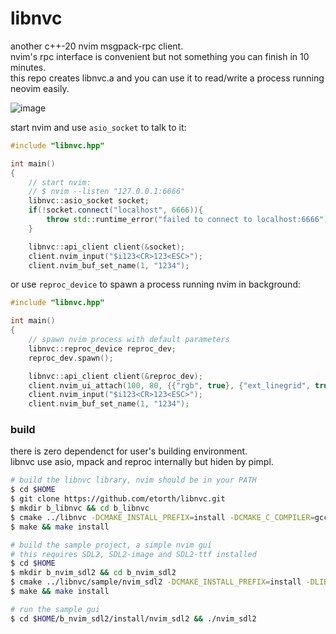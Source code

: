 # libnvc

another c++-20 nvim msgpack-rpc client.  
nvim's rpc interface is convenient but not something you can finish in 10 minutes.  
this repo creates libnvc.a and you can use it to read/write a process running neovim easily.

![image](https://github.com/etorth/libnvc/raw/master/readme/cap.gif)

start nvim and use ```asio_socket``` to talk to it:

```cpp
#include "libnvc.hpp"

int main()
{
    // start nvim:
    // $ nvim --listen "127.0.0.1:6666"
    libnvc::asio_socket socket;
    if(!socket.connect("localhost", 6666)){
        throw std::runtime_error("failed to connect to localhost:6666");
    }

    libnvc::api_client client(&socket);
    client.nvim_input("$i123<CR>123<ESC>");
    client.nvim_buf_set_name(1, "1234");
```
or use ```reproc_device``` to spawn a process running nvim in background:

```cpp
#include "libnvc.hpp"

int main()
{
    // spawn nvim process with default parameters
    libnvc::reproc_device reproc_dev;
    reproc_dev.spawn();

    libnvc::api_client client(&reproc_dev);
    client.nvim_ui_attach(100, 80, {{"rgb", true}, {"ext_linegrid", true}});
    client.nvim_input("$i123<CR>123<ESC>");
    client.nvim_buf_set_name(1, "1234");
```

### build  
there is zero dependenct for user's building environment.  
libnvc use asio, mpack and reproc internally but hiden by pimpl.  

```bash
# build the libnvc library, nvim should be in your PATH
$ cd $HOME
$ git clone https://github.com/etorth/libnvc.git
$ mkdir b_libnvc && cd b_libnvc
$ cmake ../libnvc -DCMAKE_INSTALL_PREFIX=install -DCMAKE_C_COMPILER=gcc-10 -DCMAKE_CXX_COMPILER=g++-10
$ make && make install

# build the sample project, a simple nvim gui
# this requires SDL2, SDL2-image and SDL2-ttf installed
$ cd $HOME
$ mkdir b_nvim_sdl2 && cd b_nvim_sdl2
$ cmake ../libnvc/sample/nvim_sdl2 -DCMAKE_INSTALL_PREFIX=install -DLIBNVC_INCLUDE=$HOME/b_libnvc/install/include -DLIBNVC_LIB=$HOME/b_libnvc/install/lib
$ make && make install

# run the sample gui
$ cd $HOME/b_nvim_sdl2/install/nvim_sdl2 && ./nvim_sdl2
```
